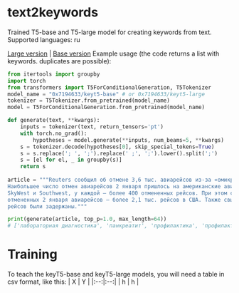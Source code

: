 # text2keywords
Trained T5-base and T5-large model for creating keywords from text.
Supported languages: ru


[Large version](https://huggingface.co/0x7194633/keyt5-large)
|
[Base version](https://huggingface.co/0x7194633/keyt5-base)
Example usage (the code returns a list with keywords. duplicates are possible):
```python
from itertools import groupby
import torch
from transformers import T5ForConditionalGeneration, T5Tokenizer
model_name = "0x7194633/keyt5-base" # or 0x7194633/keyt5-large
tokenizer = T5Tokenizer.from_pretrained(model_name)
model = T5ForConditionalGeneration.from_pretrained(model_name)

def generate(text, **kwargs):
    inputs = tokenizer(text, return_tensors='pt')
    with torch.no_grad():
        hypotheses = model.generate(**inputs, num_beams=5, **kwargs)
    s = tokenizer.decode(hypotheses[0], skip_special_tokens=True)
    s = s.replace('; ', ';').replace(' ;', ';').lower().split(';')
    s = [el for el, _ in groupby(s)]
    return s
    
article = """Reuters сообщил об отмене 3,6 тыс. авиарейсов из-за «омикрона» и погоды
Наибольшее число отмен авиарейсов 2 января пришлось на американские авиакомпании 
SkyWest и Southwest, у каждой — более 400 отмененных рейсов. При этом среди 
отмененных 2 января авиарейсов — более 2,1 тыс. рейсов в США. Также свыше 6400 
рейсов были задержаны."""

print(generate(article, top_p=1.0, max_length=64))  
# ['лабораторная диагностика', 'панкреатит', 'профилактика', 'профилактика заболеваний', 'научно-популярное', 'биотехнологии', 'здоровье']
```
# Training
To teach the keyT5-base and keyT5-large models, you will need a table in csv format, like this:
| X | Y |
|:--:|:--:|
| h | h |
